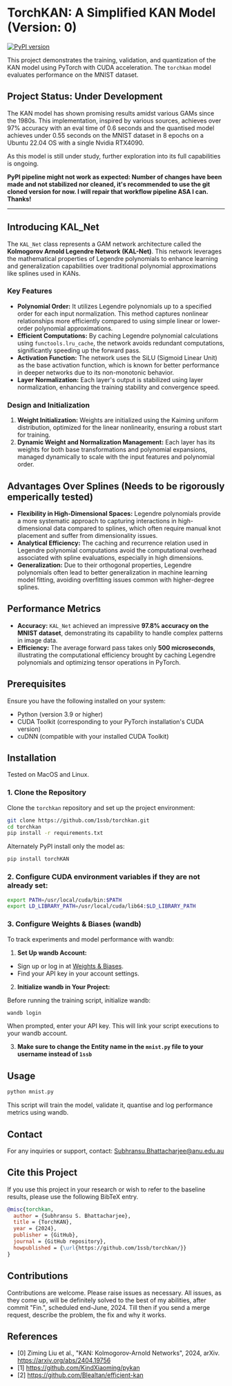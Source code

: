 # TorchKAN: A Simplified KAN Model (Version: 0)
[![PyPI version](https://badge.fury.io/py/TorchKAN.svg)](https://pypi.org/project/TorchKAN/)

This project demonstrates the training, validation, and quantization of the KAN model using PyTorch with CUDA acceleration. The `torchkan` model evaluates performance on the MNIST dataset.

## Project Status: Under Development

The KAN model has shown promising results amidst various GAMs since the 1980s. This implementation, inspired by various sources, achieves over 97% accuracy with an eval time of 0.6 seconds and the quantised model achieves under 0.55 seconds on the MNIST dataset in 8 epochs on a Ubuntu 22.04 OS with a single Nvidia RTX4090. 

As this model is still under study, further exploration into its full capabilities is ongoing.

**PyPI pipeline might not work as expected: Number of changes have been made and not stabilized nor cleaned, it's recommended to use the git cloned version for now. I will repair that workflow pipeline ASA I can. Thanks!**

---

## Introducing KAL_Net

The `KAL_Net` class represents a GAM network architecture called the **Kolmogorov Arnold Legendre Network (KAL-Net)**. This network leverages the mathematical properties of Legendre polynomials to enhance learning and generalization capabilities over traditional polynomial approximations like splines used in KANs.

### Key Features

- **Polynomial Order:** It utilizes Legendre polynomials up to a specified order for each input normalization. This method captures nonlinear relationships more efficiently compared to using simple linear or lower-order polynomial approximations.
- **Efficient Computations:** By caching Legendre polynomial calculations using `functools.lru_cache`, the network avoids redundant computations, significantly speeding up the forward pass.
- **Activation Function:** The network uses the SiLU (Sigmoid Linear Unit) as the base activation function, which is known for better performance in deeper networks due to its non-monotonic behavior.
- **Layer Normalization:** Each layer's output is stabilized using layer normalization, enhancing the training stability and convergence speed.

### Design and Initialization

1. **Weight Initialization:** Weights are initialized using the Kaiming uniform distribution, optimized for the linear nonlinearity, ensuring a robust start for training.
2. **Dynamic Weight and Normalization Management:** Each layer has its weights for both base transformations and polynomial expansions, managed dynamically to scale with the input features and polynomial order.

## Advantages Over Splines (Needs to be rigorously emperically tested)

- **Flexibility in High-Dimensional Spaces:** Legendre polynomials provide a more systematic approach to capturing interactions in high-dimensional data compared to splines, which often require manual knot placement and suffer from dimensionality issues.
- **Analytical Efficiency:** The caching and recurrence relation used in Legendre polynomial computations avoid the computational overhead associated with spline evaluations, especially in high dimensions.
- **Generalization:** Due to their orthogonal properties, Legendre polynomials often lead to better generalization in machine learning model fitting, avoiding overfitting issues common with higher-degree splines.

## Performance Metrics

- **Accuracy:** `KAL_Net` achieved an impressive **97.8% accuracy on the MNIST dataset**, demonstrating its capability to handle complex patterns in image data.
- **Efficiency:** The average forward pass takes only **500 microseconds**, illustrating the computational efficiency brought by caching Legendre polynomials and optimizing tensor operations in PyTorch.

## Prerequisites

Ensure you have the following installed on your system:

- Python (version 3.9 or higher)
- CUDA Toolkit (corresponding to your PyTorch installation's CUDA version)
- cuDNN (compatible with your installed CUDA Toolkit)

## Installation

Tested on MacOS and Linux.

### 1. Clone the Repository

Clone the `torchkan` repository and set up the project environment:

```bash
git clone https://github.com/1ssb/torchkan.git
cd torchkan
pip install -r requirements.txt
```

Alternately PyPI install only the model as:

```bash
pip install torchKAN
```

### 2. Configure CUDA environment variables if they are not already set:

```bash
export PATH=/usr/local/cuda/bin:$PATH
export LD_LIBRARY_PATH=/usr/local/cuda/lib64:$LD_LIBRARY_PATH
```

### 3. Configure Weights & Biases (wandb)

To track experiments and model performance with wandb:

1. **Set Up wandb Account:**

- Sign up or log in at [Weights & Biases](https://wandb.ai).
- Find your API key in your account settings.

2. **Initialize wandb in Your Project:**

Before running the training script, initialize wandb:

```python
wandb login
```

When prompted, enter your API key. This will link your script executions to your wandb account.

3. **Make sure to change the Entity name in the `mnist.py` file to your username instead of `1ssb`**

## Usage

```python
python mnist.py
```
This script will train the model, validate it, quantise and log performance metrics using wandb.

## Contact

For any inquiries or support, contact: Subhransu.Bhattacharjee@anu.edu.au

## Cite this Project

If you use this project in your research or wish to refer to the baseline results, please use the following BibTeX entry.

```bibtex
@misc{torchkan,
  author = {Subhransu S. Bhattacharjee},
  title = {TorchKAN},
  year = {2024},
  publisher = {GitHub},
  journal = {GitHub repository},
  howpublished = {\url{https://github.com/1ssb/torchkan/}}
}
```

## Contributions

Contributions are welcome. Please raise issues as necessary. All issues, as they come up, will be definitely solved to the best of my abilities, after commit "Fin.", scheduled end-June, 2024. Till then if you send a merge request, describe the problem, the fix and why it works.

## References

- [0] Ziming Liu et al., "KAN: Kolmogorov-Arnold Networks", 2024, arXiv. https://arxiv.org/abs/2404.19756
- [1] https://github.com/KindXiaoming/pykan
- [2] https://github.com/Blealtan/efficient-kan
